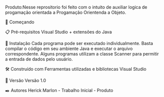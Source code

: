 Produto:Nesse reprositorio foi feito com o intuito de auxiliar logica de progamação orientada a Progamação Orientenda a Objeto.

🚀 Começando


📋 Pré-requisitos Visual Studio + extensões do Java

🔧 Instalação Cada programa pode ser executado individualmente. Basta compilar o código em seu ambiente Java e executar o arquivo correspondente. Alguns programas utilizam a classe Scanner para permitir a entrada de dados pelo usuário.

🛠️ Construído com Ferramentas utilizadas e bibliotecas Visual Studio

📌 Versão Versão 1.0

✒️ Autores Herick Marlon - Trabalho Inicial - Produto
